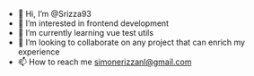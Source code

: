 - 👋 Hi, I’m @Srizza93
- 👀 I’m interested in frontend development
- 🌱 I’m currently learning vue test utils
- 💞️ I’m looking to collaborate on any project that can enrich my experience
- 📫 How to reach me simonerizzanl@gmail.com

